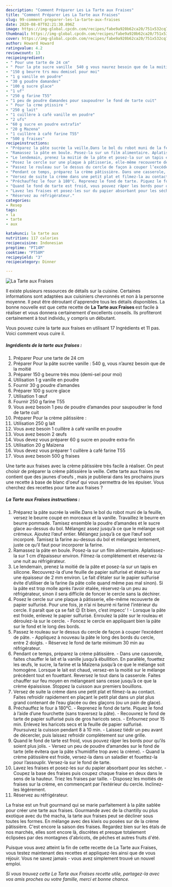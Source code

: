 ```yaml
---
description: "Comment Préparer Les La Tarte aux Fraises"
title: "Comment Préparer Les La Tarte aux Fraises"
slug: 99-comment-preparer-les-la-tarte-aux-fraises
date: 2020-08-07T02:21:30.896Z
image: https://img-global.cpcdn.com/recipes/fabe9a920b62ca20/751x532cq70/la-tarte-aux-fraises-photo-principale-de-la-recette.jpg
thumbnail: https://img-global.cpcdn.com/recipes/fabe9a920b62ca20/751x532cq70/la-tarte-aux-fraises-photo-principale-de-la-recette.jpg
cover: https://img-global.cpcdn.com/recipes/fabe9a920b62ca20/751x532cq70/la-tarte-aux-fraises-photo-principale-de-la-recette.jpg
author: Howard Howard
ratingvalue: 4.2
reviewcount: 13
recipeingredient:
- " Pour une tarte de 24 cm"
- " Pour la pte sucre vanille  540 g vous naurez besoin que de la moiti"
- "150 g beurre trs mou demisel pour moi"
- "1 g vanille en poudre"
- "30 g poudre damandes"
- "100 g sucre glace"
- "1 uf"
- "250 g farine T55"
- "1 peu de poudre damandes pour saupoudrer le fond de tarte cuit"
- " Pour la crme ptissire "
- "250 g lait"
- "1 cuillère à café vanille en poudre"
- "2 ufs"
- "60 g sucre en poudre extrafin"
- "20 g Mazena"
- "1 cuillère à café farine T55"
- "500 g fraises"
recipeinstructions:
- "Préparez la pâte sucrée la veille.Dans le bol du robot muni de la feuille, versez le beurre coupé en morceaux et la vanille. Travaillez le beurre en beurre pommade. Tamisez ensemble la poudre d’amandes et le sucre glace au-dessus du bol. Mélangez assez jusqu’à ce que le mélange soit crémeux. Ajoutez l’œuf entier. Mélangez jusqu’à ce que l’œuf soit incorporé. Tamisez la farine au-dessus du bol et mélangez lentement, juste ce qu’il faut pour incorporer la farine."
- "Ramassez la pâte en boule. Posez-la sur un film alimentaire. Aplatissez-la sur 1 cm d’épaisseur environ. Filmez-la complètement et réservez-la une nuit au réfrigérateur."
- "Le lendemain, prenez la moitié de la pâte et posez-la sur un tapis en silicone. Recouvrez-la d’une feuille de papier sulfurisé et étalez-la sur une épaisseur de 2 mm environ. Le fait d’étaler sur le papier sulfurisé évite d’utiliser de la farine (la pâte colle quand même pas mal sinon). Si la pâte est trop molle après l’avoir étalée, réservez-la un peu au réfrigérateur, sinon il sera difficile de foncer le cercle sans la déchirer."
- "Posez le cercle sur une plaque à pâtisserie, elle-même recouverte de papier sulfurisé. Pour une fois, je n’ai ni beurré ni fariné l’intérieur du cercle. Il paraît que ça se fait 😉 Et bien, c’est impecc’ ! Lorsque la pâte est froide, enlevez le papier sulfurisé. Enroulez la pâte sur le rouleau et déroulez-la sur le cercle. Foncez le cercle en appliquant bien la pâte sur le fond et le long des bords."
- "Passez le rouleau sur le dessus du cercle de façon à couper l’excédent de pâte. Appliquez à nouveau la pâte le long des bords du cercle, entre 2 doigts. Réservez le fond de tarte minimum 30 min au réfrigérateur."
- "Pendant ce temps, préparez la crème pâtissière. Dans une casserole, faites chauffer le lait et la vanille jusqu’à ébullition. En parallèle, fouettez les œufs, le sucre, la farine et la Maïzena jusqu’à ce que le mélange soit homogène. Lorsque le lait est chaud, versez-en la moitié sur le mélange précédent tout en fouettant. Reversez le tout dans la casserole. Faites chauffer sur feu moyen en mélangeant sans cesse jusqu’à ce que la crème épaississe. Stoppez la cuisson aux premiers bouillons."
- "Versez de suite la crème dans une petit plat et filmez-la au contact. Faites refroidir rapidement en plaçant le petit plat dans un plat plus grand contenant de l’eau glacée ou des glaçons (ou un pain de glace)."
- "Préchauffez le four à 180°C. Reprenez le fond de tarte. Piquez le fond à l’aide d’une fourchette (sans traversez la pâte). Recouvrez le fond de tarte de papier sulfurisé puis de gros haricots secs. Enfournez pour 15 min. Enlevez les haricots secs et la feuille de papier sulfurisé. Poursuivez la cuisson pendant 8 à 10 min. Laissez tiédir un peu avant de décercler, puis laissez refroidir complètement sur une grille."
- "Quand le fond de tarte est froid, vous pouvez râper les bords pour qu’ils soient plus jolis. Versez un peu de poudre d’amandes sur le fond de tarte (elle évitera que la pâte s’humidifie trop avec la crème). Quand la crème pâtissière est froide, versez-la dans un saladier et fouettez-la pour l’assouplir. Versez-la sur le fond de tarte."
- "Lavez les fraises et posez-les sur du papier absorbant pour les sécher. Coupez la base des fraises puis coupez chaque fraise en deux dans le sens de la hauteur. Triez les fraises par taille. Disposez les moitiés de fraises sur la crème, en commençant par l’extérieur du cercle. Inclinez-les légèrement."
- "Réservez au réfrigérateur."
categories:
- Resep
tags:
- la
- tarte
- aux

katakunci: la tarte aux 
nutrition: 117 calories
recipecuisine: Indonesian
preptime: "PT14M"
cooktime: "PT58M"
recipeyield: "3"
recipecategory: Dinner

---
```



![La Tarte aux Fraises](https://img-global.cpcdn.com/recipes/fabe9a920b62ca20/751x532cq70/la-tarte-aux-fraises-photo-principale-de-la-recette.jpg)

Il existe plusieurs ressources de détails sur la cuisine. Certaines informations sont adaptées aux cuisiniers chevronnés et non à la personne moyenne. Il peut être déroutant d'apprendre tous les détails disponibles. La bonne nouvelle est que cette recette de <strong> La Tarte aux Fraises </strong> est facile à réaliser et vous donnera certainement d'excellents conseils. Ils profiteront certainement à tout individu, y compris un débutant.

<!--inarticleads1-->

Vous pouvez cuire la tarte aux fraises en utilisant 17 Ingrédients et 11 pas. Voici comment vous cuire il.

##### Ingrédients de la tarte aux fraises :

1. Préparer  Pour une tarte de 24 cm
1. Préparer  Pour la pâte sucrée vanille : 540 g, vous n’aurez besoin que de la moitié
1. Préparer 150 g beurre très mou (demi-sel pour moi)
1. Utilisation 1 g vanille en poudre
1. Fournir 30 g poudre d’amandes
1. Préparer 100 g sucre glace
1. Utilisation 1 œuf
1. Fournir 250 g farine T55
1. Vous avez besoin 1 peu de poudre d’amandes pour saupoudrer le fond de tarte cuit
1. Préparer  Pour la crème pâtissière :
1. Utilisation 250 g lait
1. Vous avez besoin 1 cuillère à café vanille en poudre
1. Vous avez besoin 2 œufs
1. Vous devez vous préparer 60 g sucre en poudre extra-fin
1. Utilisation 20 g Maïzena
1. Vous devez vous préparer 1 cuillère à café farine T55
1. Vous avez besoin 500 g fraises


Une tarte aux fraises avec la crème pâtissière très facile à réaliser. On peut choisir de préparer la crème pâtissière la veille. Cette tarte aux fraises ne contient que des jaunes d&#39;oeufs , mais je publierai dans les prochains jours une recette à base de blanc d&#39;oeuf qui vous permettra de les épuiser. Vous cherchez des recettes pour tarte aux fraises ? 

<!--inarticleads2-->

##### La Tarte aux Fraises instructions :

1. Préparez la pâte sucrée la veille.Dans le bol du robot muni de la feuille, versez le beurre coupé en morceaux et la vanille. Travaillez le beurre en beurre pommade. Tamisez ensemble la poudre d’amandes et le sucre glace au-dessus du bol. Mélangez assez jusqu’à ce que le mélange soit crémeux. Ajoutez l’œuf entier. Mélangez jusqu’à ce que l’œuf soit incorporé. Tamisez la farine au-dessus du bol et mélangez lentement, juste ce qu’il faut pour incorporer la farine.
1. Ramassez la pâte en boule. Posez-la sur un film alimentaire. Aplatissez-la sur 1 cm d’épaisseur environ. Filmez-la complètement et réservez-la une nuit au réfrigérateur.
1. Le lendemain, prenez la moitié de la pâte et posez-la sur un tapis en silicone. Recouvrez-la d’une feuille de papier sulfurisé et étalez-la sur une épaisseur de 2 mm environ. Le fait d’étaler sur le papier sulfurisé évite d’utiliser de la farine (la pâte colle quand même pas mal sinon). Si la pâte est trop molle après l’avoir étalée, réservez-la un peu au réfrigérateur, sinon il sera difficile de foncer le cercle sans la déchirer.
1. Posez le cercle sur une plaque à pâtisserie, elle-même recouverte de papier sulfurisé. Pour une fois, je n’ai ni beurré ni fariné l’intérieur du cercle. Il paraît que ça se fait 😉 Et bien, c’est impecc’ ! - Lorsque la pâte est froide, enlevez le papier sulfurisé. Enroulez la pâte sur le rouleau et déroulez-la sur le cercle. - Foncez le cercle en appliquant bien la pâte sur le fond et le long des bords.
1. Passez le rouleau sur le dessus du cercle de façon à couper l’excédent de pâte. - Appliquez à nouveau la pâte le long des bords du cercle, entre 2 doigts. - Réservez le fond de tarte minimum 30 min au réfrigérateur.
1. Pendant ce temps, préparez la crème pâtissière. - Dans une casserole, faites chauffer le lait et la vanille jusqu’à ébullition. En parallèle, fouettez les œufs, le sucre, la farine et la Maïzena jusqu’à ce que le mélange soit homogène. Lorsque le lait est chaud, versez-en la moitié sur le mélange précédent tout en fouettant. Reversez le tout dans la casserole. Faites chauffer sur feu moyen en mélangeant sans cesse jusqu’à ce que la crème épaississe. Stoppez la cuisson aux premiers bouillons.
1. Versez de suite la crème dans une petit plat et filmez-la au contact. Faites refroidir rapidement en plaçant le petit plat dans un plat plus grand contenant de l’eau glacée ou des glaçons (ou un pain de glace).
1. Préchauffez le four à 180°C. - Reprenez le fond de tarte. Piquez le fond à l’aide d’une fourchette (sans traversez la pâte). - Recouvrez le fond de tarte de papier sulfurisé puis de gros haricots secs. - Enfournez pour 15 min. Enlevez les haricots secs et la feuille de papier sulfurisé. Poursuivez la cuisson pendant 8 à 10 min. - Laissez tiédir un peu avant de décercler, puis laissez refroidir complètement sur une grille.
1. Quand le fond de tarte est froid, vous pouvez râper les bords pour qu’ils soient plus jolis. - Versez un peu de poudre d’amandes sur le fond de tarte (elle évitera que la pâte s’humidifie trop avec la crème). - Quand la crème pâtissière est froide, versez-la dans un saladier et fouettez-la pour l’assouplir. Versez-la sur le fond de tarte.
1. Lavez les fraises et posez-les sur du papier absorbant pour les sécher. - Coupez la base des fraises puis coupez chaque fraise en deux dans le sens de la hauteur. Triez les fraises par taille. - Disposez les moitiés de fraises sur la crème, en commençant par l’extérieur du cercle. Inclinez-les légèrement.
1. Réservez au réfrigérateur.


La fraise est un fruit gourmand qui se marie parfaitement à la pâte sablée pour créer une tarte aux fraises. Gourmande avec de la chantilly ou plus exotique avec du thé macha, la tarte aux fraises peut se décliner sous toutes les formes. En mélange avec des kiwis ou posées sur de la crème pâtissière. C&#39;est encore la saison des fraises. Regardez bien sur les étals de nos marchés, elles sont encore là, discrètes et presque totalement éclipsées par des montagnes d&#39;abricots, de pêches et autres fruits d&#39;été. 

<!--inarticleads1-->

<p>
Puisque vous avez atteint la fin de cette recette de La Tarte aux Fraises, vous testez maintenant des recettes et appliquez-les ainsi que de vous réjouir. Vous ne savez jamais - vous avez simplement trouvé un nouvel emploi.
</p>

<p>
<i>Si vous trouvez cette La Tarte aux Fraises recette utile, partagez-la avec vos amis proches ou votre famille, merci et bonne chance.</i>
</p>
